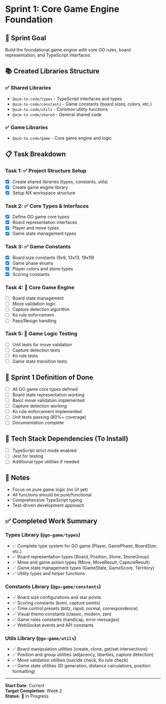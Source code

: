 # Sprint 1: Core Game Engine Foundation

## 🎯 Sprint Goal

Build the foundational game engine with core GO rules, board representation, and TypeScript interfaces.

## 📚 Created Libraries Structure

### ✅ Shared Libraries

- `@aim-to-code/types` - TypeScript interfaces and types
- `@aim-to-code/constants` - Game constants (board sizes, colors, etc.)
- `@aim-to-code/utils` - Common utility functions
- `@aim-to-code/shared` - General shared code

### ✅ Game Libraries

- `@aim-to-code/game` - Core game engine and logic

## 📋 Task Breakdown

### **Task 1: ✅ Project Structure Setup**

- [x] Create shared libraries (types, constants, utils)
- [x] Create game engine library
- [x] Setup NX workspace structure

### **Task 2: ✅ Core Types & Interfaces**

- [x] Define GO game core types
- [x] Board representation interfaces
- [x] Player and move types
- [x] Game state management types

### **Task 3: ✅ Game Constants**

- [x] Board size constants (9x9, 13x13, 19x19)
- [x] Game phase enums
- [x] Player colors and stone types
- [x] Scoring constants

### **Task 4: 📅 Core Game Engine**

- [ ] Board state management
- [ ] Move validation logic
- [ ] Capture detection algorithm
- [ ] Ko rule enforcement
- [ ] Pass/Resign handling

### **Task 5: 📅 Game Logic Testing**

- [ ] Unit tests for move validation
- [ ] Capture detection tests
- [ ] Ko rule tests
- [ ] Game state transition tests

## 🎯 Sprint 1 Definition of Done

- [ ] All GO game core types defined
- [ ] Board state representation working
- [ ] Basic move validation implemented
- [ ] Capture detection working
- [ ] Ko rule enforcement implemented
- [ ] Unit tests passing (80%+ coverage)
- [ ] Documentation complete

## 🔧 Tech Stack Dependencies (To Install)

- [ ] TypeScript strict mode enabled
- [ ] Jest for testing
- [ ] Additional type utilities if needed

## 📝 Notes

- Focus on pure game logic (no UI yet)
- All functions should be pure/functional
- Comprehensive TypeScript typing
- Test-driven development approach

## ✅ Completed Work Summary

### Types Library (`@go-game/types`)

- ✅ Complete type system for GO game (Player, GamePhase, BoardSize, etc.)
- ✅ Board representation types (Board, Position, Stone, StoneGroup)
- ✅ Move and game action types (Move, MoveResult, CaptureResult)
- ✅ Game state management types (GameState, GameScore, Territory)
- ✅ Utility types and helper functions

### Constants Library (`@go-game/constants`)

- ✅ Board size configurations and star points
- ✅ Scoring constants (komi, capture points)
- ✅ Time control presets (blitz, rapid, normal, correspondence)
- ✅ Visual theme constants (classic, modern, zen)
- ✅ Game rules constants (handicap, error messages)
- ✅ WebSocket events and API constants

### Utils Library (`@go-game/utils`)

- ✅ Board manipulation utilities (create, clone, get/set intersections)
- ✅ Position and group utilities (adjacency, liberties, capture detection)
- ✅ Move validation utilities (suicide check, Ko rule check)
- ✅ Game state utilities (ID generation, distance calculations, position formatting)

---

**Start Date**: Current  
**Target Completion**: Week 2  
**Status**: 🔄 In Progress
